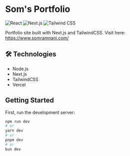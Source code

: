 # Som's Portfolio
![React](https://img.shields.io/badge/React-61DAFB?style=for-the-badge&logo=react&logoColor=white)
![Next.js](https://img.shields.io/badge/Next.js-000000?style=for-the-badge&logo=nextdotjs&logoColor=white)
![Tailwind CSS](https://img.shields.io/badge/Tailwind_CSS-06B6D4?style=for-the-badge&logo=tailwindcss&logoColor=white)

Portfolio site built with Next.js and TailwindCSS. Visit here: https://www.somramnani.com/

## 🛠️ Technologies
- Node.js
- Next.js
- TailwindCSS
- Vercel

## Getting Started

First, run the development server:

```bash
npm run dev
# or
yarn dev
# or
pnpm dev
# or
bun dev
```


